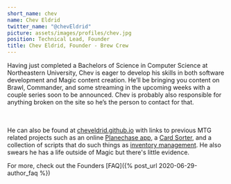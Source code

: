 ```yaml
---
short_name: chev
name: Chev Eldrid
twitter_name: "@chevEldrid"
picture: assets/images/profiles/chev.jpg
position: Technical Lead, Founder
title: Chev Eldrid, Founder - Brew Crew
---
```

Having just completed a Bachelors of Science in Computer Science at Northeastern University, Chev is eager to develop his skills in both software development and Magic content creation. He’ll be bringing you content on Brawl, Commander, and some streaming in the upcoming weeks with a couple series soon to be announced. Chev is probably also responsible for anything broken on the site so he’s the person to contact for that.
<!--more-->
<br /><br />
He can also be found at <a href="https://cheveldrid.github.io/" target="_blank">cheveldrid.github.io</a> with links to previous MTG related projects such as an online <a href="http://planeswalk-app.com/" target="_blank">Planechase app</a>, a <a href="https://www.hackster.io/chev-eldrid/trading-card-inventory-tool-pricer-a5e819" target="_blank">Card Sorter</a>, and a collection of scripts that do such things as <a href="https://github.com/chevEldrid/pythonScripts">inventory management</a>. He also swears he has a life outside of Magic but there's little evidence.

For more, check out the Founders [FAQ]({% post_url 2020-06-29-author_faq %})